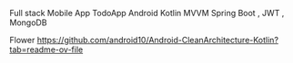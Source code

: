 Full stack Mobile App 
TodoApp Android Kotlin MVVM Spring Boot , JWT , MongoDB 

Flower https://github.com/android10/Android-CleanArchitecture-Kotlin?tab=readme-ov-file

